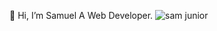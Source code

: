  👋 Hi, I’m Samuel A Web Developer.
![sam junior](https://github.com/sammy6378/sammy6378/assets/143026733/a342582f-bf06-4c26-ac98-3dbc2837bc99)


